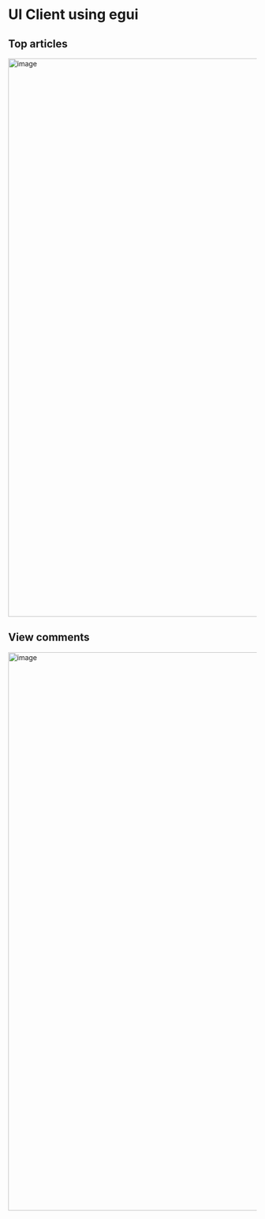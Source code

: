 # UI Client using egui

## Top articles
<img width="1130" alt="image" src="https://github.com/darrell-roberts/hacker-news/assets/33698065/b09ef3ff-413c-48e3-9098-9ec7525ab20e">

## View comments
<img width="1130" alt="image" src="https://github.com/darrell-roberts/hacker-news/assets/33698065/42f9c4ea-41c1-4298-8c67-3ee98574d66b">
